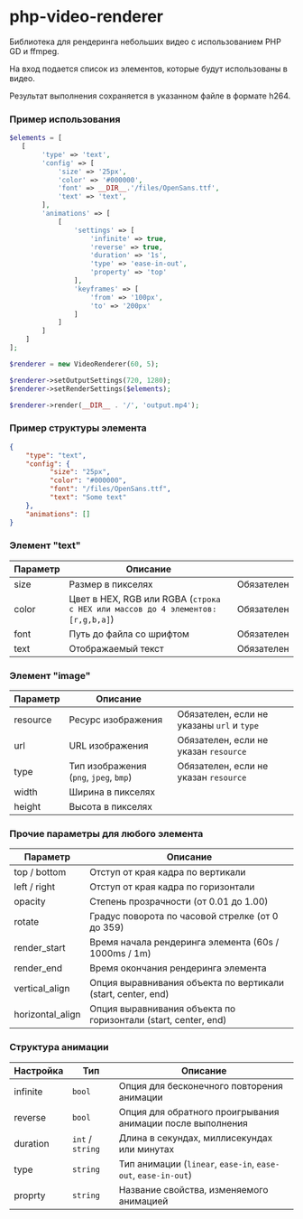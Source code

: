 # php-video-renderer

Библиотека для рендеринга небольших видео с использованием PHP GD и ffmpeg.

На вход подается список из элементов, которые будут использованы в видео.

Результат выполнения сохраняется в указанном файле в формате h264.

### Пример использования
```php
$elements = [
   [
        'type' => 'text',
        'config' => [
            'size' => '25px',
            'color' => '#000000',
            'font' => __DIR__.'/files/OpenSans.ttf',
            'text' => 'text',
        ],
        'animations' => [
            [
                'settings' => [
                    'infinite' => true,
                    'reverse' => true,
                    'duration' => '1s',
                    'type' => 'ease-in-out',
                    'property' => 'top'
                ],
                'keyframes' => [
                    'from' => '100px',
                    'to' => '200px'
                ]
            ]
        ]
    ]
];

$renderer = new VideoRenderer(60, 5);

$renderer->setOutputSettings(720, 1280);
$renderer->setRenderSettings($elements);

$renderer->render(__DIR__ . '/', 'output.mp4');
```

### Пример структуры элемента

```json
{
    "type": "text",
    "config": {
          "size": "25px",
          "color": "#000000",
          "font": "/files/OpenSans.ttf",
          "text": "Some text"
    },
    "animations": []
}
```


### Элемент "text"

| Параметр | Описание | |
| -------- | --------- | --------- |
| size     | Размер в пикселях | Обязателен |
| color    | Цвет в HEX, RGB или RGBA (`строка с HEX или массов до 4 элементов: [r,g,b,a]`) | Обязателен |
| font     | Путь до файла со шрифтом | Обязателен |
| text     | Отображаемый текст | Обязателен |

### Элемент "image"

| Параметр | Описание | |
| -------- | --------- | --------- |
| resource | Ресурс изображения | Обязателен, если не указаны `url` и `type` |
| url      | URL изображения | Обязателен, если не указан `resource` |
| type     | Тип изображения (`png`, `jpeg`, `bmp`) | Обязателен, если не указан `resource` |
| width    | Ширина в пикселях |  |
| height   | Высота в пикселях |  |

### Прочие параметры для любого элемента

| Параметр | Описание | 
| -------- | --------- |
| top / bottom | Отступ от края кадра по вертикали |
| left / right | Отступ от края кадра по горизонтали |
| opacity      | Степень прозрачности (от 0.01 до 1.00) |
| rotate       | Градус поворота по часовой стрелке (от 0 до 359) |
| render_start | Время начала рендеринга элемента (60s / 1000ms / 1m) |
| render_end   | Время окончания рендеринга элемента |
| vertical_align  | Опция выравнивания объекта по вертикали (start, center, end) |
| horizontal_align  | Опция выравнивания объекта по горизонтали (start, center, end) |

### Структура анимации
| Настройка | Тип | Описание |
| -------- | ---- | --- |
| infinite  | `bool` | Опция для бесконечного повторения анимации | 
| reverse | `bool` | Опция для обратного проигрывания анимации после выполнения |
| duration | `int` / `string` | Длина в секундах, миллисекундах или минутах |
| type | `string` | Тип анимации (`linear`, `ease-in`, `ease-out`, `ease-in-out`) |
| proprty | `string` | Название свойства, изменяемого анимацией |
